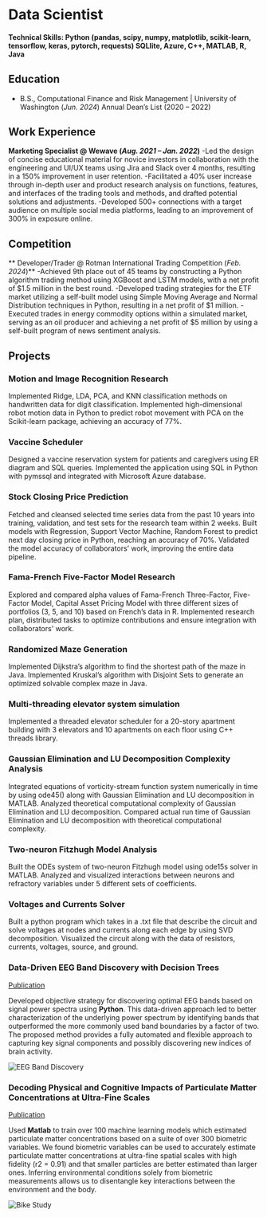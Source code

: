 # Data Scientist

#### Technical Skills: Python (pandas, scipy, numpy, matplotlib, scikit-learn, tensorflow, keras, pytorch, requests) SQLlite, Azure, C++, MATLAB, R, Java

## Education	        		
- B.S., Computational Finance and Risk Management | University of Washington (_Jun. 2024_) Annual Dean’s List (2020 – 2022)

## Work Experience
**Marketing Specialist @ Wewave (_Aug. 2021 – Jan. 2022_)**
-Led the design of concise educational material for novice investors in collaboration with the engineering and UI/UX teams using Jira and Slack over 4 months, resulting in a 150% improvement in user retention. 
-Facilitated a 40% user increase through in-depth user and product research analysis on functions, features, and interfaces of the trading tools and methods, and drafted potential solutions and adjustments.
-Developed 500+ connections with a target audience on multiple social media platforms, leading to an improvement of 300% in exposure online. 


## Competition
** Developer/Trader @ Rotman International Trading Competition (_Feb. 2024_)**
-Achieved 9th place out of 45 teams by constructing a Python algorithm trading method using XGBoost and LSTM models, with a net profit of $1.5 million in the best round.
-Developed trading strategies for the ETF market utilizing a self-built model using Simple Moving Average and Normal Distribution techniques in Python, resulting in a net profit of $1 million.
-Executed trades in energy commodity options within a simulated market, serving as an oil producer and achieving a net profit of $5 million by using a self-built program of news sentiment analysis.



## Projects

### Motion and Image Recognition Research
Implemented Ridge, LDA, PCA, and KNN classification methods on handwritten data for digit classification.
Implemented high-dimensional robot motion data in Python to predict robot movement with PCA on the Scikit-learn package, achieving an accuracy of 77%.

### Vaccine Scheduler
Designed a vaccine reservation system for patients and caregivers using ER diagram and SQL queries.
Implemented the application using SQL in Python with pymssql and integrated with Microsoft Azure database.


### Stock Closing Price Prediction
Fetched and cleansed selected time series data from the past 10 years into training, validation, and test sets for the research team within 2 weeks.
Built models with Regression, Support Vector Machine, Random Forest to predict next day closing price in Python, reaching an accuracy of 70%. 
Validated the model accuracy of collaborators’ work, improving the entire data pipeline.

### Fama-French Five-Factor Model Research
Explored and compared alpha values of Fama-French Three-Factor, Five-Factor Model, Capital Asset Pricing Model with three different sizes of portfolios (3, 5, and 10) based on French’s data in R.
Implemented research plan, distributed tasks to optimize contributions and ensure integration with collaborators' work.

### Randomized Maze Generation
Implemented Dijkstra’s algorithm to find the shortest path of the maze in Java.
Implemented Kruskal’s algorithm with Disjoint Sets to generate an optimized solvable complex maze in Java.

### Multi-threading elevator system simulation
Implemented a threaded elevator scheduler for a 20-story apartment building with 3 elevators and 10 apartments on each floor using C++ threads library.

### Gaussian Elimination and LU Decomposition Complexity Analysis
Integrated equations of vorticity-stream function system numerically in time by using ode45() along with Gaussian Elimination and LU decomposition in MATLAB.
Analyzed theoretical computational complexity of Gaussian Elimination and LU decomposition.
Compared actual run time of Gaussian Elimination and LU decomposition with theoretical computational complexity.

### Two-neuron Fitzhugh Model Analysis
Built the ODEs system of two-neuron Fitzhugh model using ode15s solver in MATLAB.
Analyzed and visualized interactions between neurons and refractory variables under 5 different sets of coefficients.

### Voltages and Currents Solver
Built a python program which takes in a .txt file that describe the circuit and solve voltages at nodes and currents along each edge by using SVD decomposition. 
Visualized the circuit along with the data of resistors, currents, voltages, source, and ground.

### Data-Driven EEG Band Discovery with Decision Trees
[Publication](https://www.mdpi.com/1424-8220/22/8/3048)

Developed objective strategy for discovering optimal EEG bands based on signal power spectra using **Python**. This data-driven approach led to better characterization of the underlying power spectrum by identifying bands that outperformed the more commonly used band boundaries by a factor of two. The proposed method provides a fully automated and flexible approach to capturing key signal components and possibly discovering new indices of brain activity.

![EEG Band Discovery](/assets/img/eeg_band_discovery.jpeg)

### Decoding Physical and Cognitive Impacts of Particulate Matter Concentrations at Ultra-Fine Scales
[Publication](https://www.mdpi.com/1424-8220/22/11/4240)

Used **Matlab** to train over 100 machine learning models which estimated particulate matter concentrations based on a suite of over 300 biometric variables. We found biometric variables can be used to accurately estimate particulate matter concentrations at ultra-fine spatial scales with high fidelity (r2 = 0.91) and that smaller particles are better estimated than larger ones. Inferring environmental conditions solely from biometric measurements allows us to disentangle key interactions between the environment and the body.

![Bike Study](/assets/img/bike_study.jpeg)



